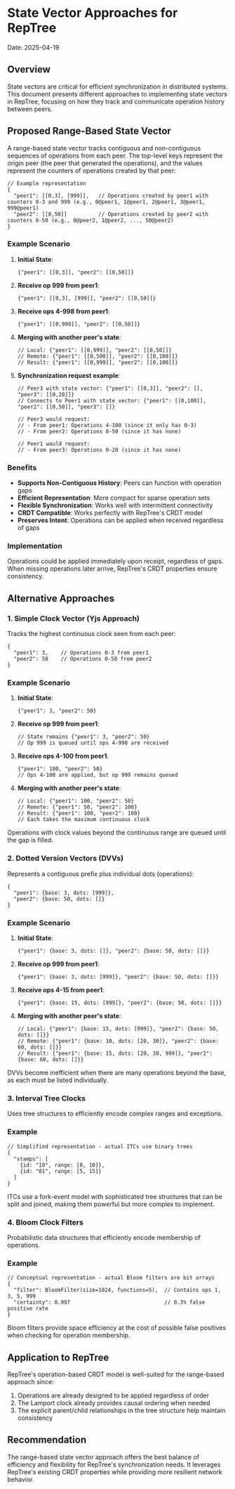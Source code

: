 # State Vector Approaches for RepTree

Date: 2025-04-19

## Overview

State vectors are critical for efficient synchronization in distributed systems. This document presents different approaches to implementing state vectors in RepTree, focusing on how they track and communicate operation history between peers.

## Proposed Range-Based State Vector

A range-based state vector tracks contiguous and non-contiguous sequences of operations from each peer. The top-level keys represent the origin peer (the peer that generated the operations), and the values represent the counters of operations created by that peer:

```
// Example representation
{
  "peer1": [[0,3], [999]],   // Operations created by peer1 with counters 0-3 and 999 (e.g., 0@peer1, 1@peer1, 2@peer1, 3@peer1, 999@peer1)
  "peer2": [[0,50]]          // Operations created by peer2 with counters 0-50 (e.g., 0@peer2, 1@peer2, ..., 50@peer2)
}
```

### Example Scenario

1. **Initial State**: 
   ```
   {"peer1": [[0,3]], "peer2": [[0,50]]}
   ```

2. **Receive op 999 from peer1**:
   ```
   {"peer1": [[0,3], [999]], "peer2": [[0,50]]}
   ```

3. **Receive ops 4-998 from peer1**:
   ```
   {"peer1": [[0,999]], "peer2": [[0,50]]}
   ```

4. **Merging with another peer's state**:
   ```
   // Local: {"peer1": [[0,999]], "peer2": [[0,50]]}
   // Remote: {"peer1": [[0,500]], "peer2": [[0,100]]}
   // Result: {"peer1": [[0,999]], "peer2": [[0,100]]}
   ```

5. **Synchronization request example**:
   ```
   // Peer3 with state vector: {"peer1": [[0,3]], "peer2": [], "peer3": [[0,20]]}
   // Connects to Peer1 with state vector: {"peer1": [[0,100]], "peer2": [[0,50]], "peer3": []}
   
   // Peer3 would request:
   // - From peer1: Operations 4-100 (since it only has 0-3)
   // - From peer2: Operations 0-50 (since it has none)
   
   // Peer1 would request:
   // - From peer3: Operations 0-20 (since it has none)
   ```

### Benefits

- **Supports Non-Contiguous History**: Peers can function with operation gaps
- **Efficient Representation**: More compact for sparse operation sets
- **Flexible Synchronization**: Works well with intermittent connectivity
- **CRDT Compatible**: Works perfectly with RepTree's CRDT model
- **Preserves Intent**: Operations can be applied when received regardless of gaps

### Implementation

Operations could be applied immediately upon receipt, regardless of gaps. When missing operations later arrive, RepTree's CRDT properties ensure consistency.

## Alternative Approaches

### 1. Simple Clock Vector (Yjs Approach)

Tracks the highest continuous clock seen from each peer:

```
{
  "peer1": 3,    // Operations 0-3 from peer1
  "peer2": 50    // Operations 0-50 from peer2
}
```

### Example Scenario

1. **Initial State**:
   ```
   {"peer1": 3, "peer2": 50}
   ```

2. **Receive op 999 from peer1**:
   ```
   // State remains {"peer1": 3, "peer2": 50}
   // Op 999 is queued until ops 4-998 are received
   ```

3. **Receive ops 4-100 from peer1**:
   ```
   {"peer1": 100, "peer2": 50}
   // Ops 4-100 are applied, but op 999 remains queued
   ```

4. **Merging with another peer's state**:
   ```
   // Local: {"peer1": 100, "peer2": 50}
   // Remote: {"peer1": 50, "peer2": 100}
   // Result: {"peer1": 100, "peer2": 100} 
   // Each takes the maximum continuous clock
   ```

Operations with clock values beyond the continuous range are queued until the gap is filled.

### 2. Dotted Version Vectors (DVVs)

Represents a contiguous prefix plus individual dots (operations):

```
{
  "peer1": {base: 3, dots: [999]},
  "peer2": {base: 50, dots: []}
}
```

### Example Scenario

1. **Initial State**:
   ```
   {"peer1": {base: 3, dots: []}, "peer2": {base: 50, dots: []}}
   ```

2. **Receive op 999 from peer1**:
   ```
   {"peer1": {base: 3, dots: [999]}, "peer2": {base: 50, dots: []}}
   ```

3. **Receive ops 4-15 from peer1**:
   ```
   {"peer1": {base: 15, dots: [999]}, "peer2": {base: 50, dots: []}}
   ```

4. **Merging with another peer's state**:
   ```
   // Local: {"peer1": {base: 15, dots: [999]}, "peer2": {base: 50, dots: []}}
   // Remote: {"peer1": {base: 10, dots: [20, 30]}, "peer2": {base: 60, dots: []}}
   // Result: {"peer1": {base: 15, dots: [20, 30, 999]}, "peer2": {base: 60, dots: []}}
   ```

DVVs become inefficient when there are many operations beyond the base, as each must be listed individually.

### 3. Interval Tree Clocks

Uses tree structures to efficiently encode complex ranges and exceptions.

### Example

```
// Simplified representation - actual ITCs use binary trees 
{
  "stamps": [
    {id: "10", range: [0, 10]},
    {id: "01", range: [5, 15]}
  ]
}
```

ITCs use a fork-event model with sophisticated tree structures that can be split and joined, making them powerful but more complex to implement.

### 4. Bloom Clock Filters

Probabilistic data structures that efficiently encode membership of operations.

### Example

```
// Conceptual representation - actual Bloom filters are bit arrays
{
  "filter": BloomFilter(size=1024, functions=5),  // Contains ops 1, 3, 5, 999
  "certainty": 0.997                              // 0.3% false positive rate
}
```

Bloom filters provide space efficiency at the cost of possible false positives when checking for operation membership.

## Application to RepTree

RepTree's operation-based CRDT model is well-suited for the range-based approach since:

1. Operations are already designed to be applied regardless of order
2. The Lamport clock already provides causal ordering when needed
3. The explicit parent/child relationships in the tree structure help maintain consistency

## Recommendation

The range-based state vector approach offers the best balance of efficiency and flexibility for RepTree's synchronization needs. It leverages RepTree's existing CRDT properties while providing more resilient network behavior. 